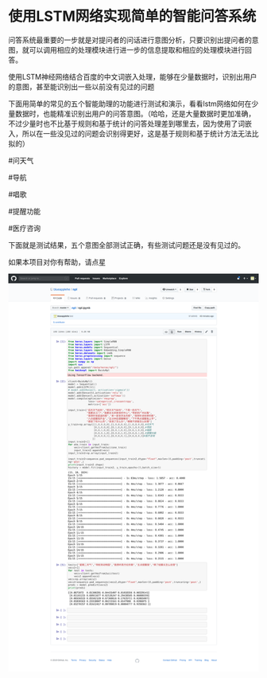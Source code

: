 # 使用LSTM网络实现简单的智能问答系统

问答系统最重要的一步就是对提问者的问话进行意图分析，只要识别出提问者的意图，就可以调用相应的处理模块进行进一步的信息提取和相应的处理模块进行回答。

使用LSTM神经网络结合百度的中文词嵌入处理，能够在少量数据时，识别出用户的意图，甚至能识别出一些以前没有见过的问题

下面用简单的常见的五个智能助理的功能进行测试和演示，看看lstm网络如何在少量数据时，也能精准识别出用户的问答意图。（哈哈，还是大量数据时更加准确，不过少量时也不比基于规则和基于统计的问答处理差到哪里去，因为使用了词嵌入，所以在一些没见过的问题会识别得更好，这是基于规则和基于统计方法无法比拟的）

#问天气

#导航

#唱歌

#提醒功能

#医疗咨询

下面就是测试结果，五个意图全部测试正确，有些测试问题还是没有见过的。

如果本项目对你有帮助，请点星

![Image text](https://github.com/blueapplehe/npl/blob/master/234.png)
